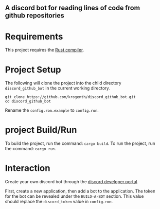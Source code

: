 ## A discord bot for reading lines of code from github repositories

# Requirements

This project requires the [Rust compiler](https://www.rust-lang.org/).

# Project Setup

The following will clone the project into the child directory `discord_github_bot` in the current working directory.

```
git clone https://github.com/krogenth/discord_github_bot.git
cd discord_github_bot
```

Rename the `config.ron.example` to `config.ron`.

# project Build/Run

To build the project, run the command: `cargo build`.
To run the project, run the command: `cargo run`.

# Interaction

Create your own discord bot through the [discord developer portal](https://discord.com/developers/applications).

First, create a new application, then add a bot to the application.
The token for the bot can be revealed under the `BUILD-A-BOT` section.
This value should replace the `discord_token` value in `config.ron`.